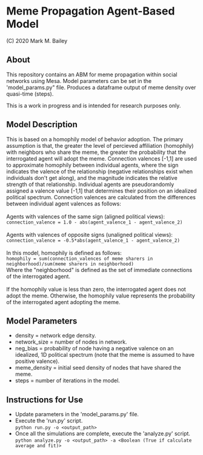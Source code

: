 # Meme Propagation Agent-Based Model

(C) 2020 Mark M. Bailey

## About
This repository contains an ABM for meme propagation within social networks using Mesa.  Model parameters can be set in the 'model_params.py" file.  Produces a dataframe output of meme density over quasi-time (steps).

This is a work in progress and is intended for research purposes only.

## Model Description
This is based on a homophily model of behavior adoption.  The primary assumption is that, the greater the level of percieved affiliation (homophily) with neighbors who share the meme, the greater the probability that the interrogated agent will adopt the meme. Connection valences [-1,1] are used to approximate homophily between individual agents, where the sign indicates the valence of the relationship (negative relationships exist when individuals don't get along), and the magnitude indicates the relative strength of that relationship.  Individual agents are pseudorandomly assigned a valence value [-1,1] that determines their position on an idealized political spectrum.  Connection valences are calculated from the differences between individual agent valences as follows: <br /><br />
Agents with valences of the same sign (aligned political views):<br />
`connection_valence = 1.0 - abs(agent_valence_1 - agent_valence_2)`<br /><br />
Agents with valences of opposite signs (unaligned political views):<br />
`connection_valence = -0.5*abs(agent_valence_1 - agent_valence_2)`<br /><br />
In this model, homophily is defined as follows:<br />
`homophily = sum(connection_valences of meme sharers in neighborhood)/sum(meme sharers in neighborhood)`<br />
Where the "neighborhood" is defined as the set of immediate connections of the interrogated agent.<br /><br />
If the homophily value is less than zero, the interrogated agent does not adopt the meme.  Otherwise, the homophily value represents the probability of the interrogated agent adopting the meme.

## Model Parameters
* density = network edge density.
* network_size = number of nodes in network.
* neg_bias = probability of node having a negative valence on an idealized, 1D political spectrum (note that the meme is assumed to have positive valence).
* meme_density = initial seed density of nodes that have shared the meme.
* steps = number of iterations in the model.

## Instructions for Use
* Update parameters in the 'model_params.py' file.<br />
* Execute the 'run.py' script.<br />
`python run.py -o <output_path>`<br />
* Once all the simulations are complete, execute the 'analyze.py' script.<br />
`python analyze.py -o <output_path> -a <Boolean (True if calculate average and fit)>`